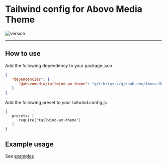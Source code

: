 # Tailwind config for Abovo Media Theme

![version](https://img.shields.io/badge/Version-1.3-brightgreen?style=flat)

---

## How to use

Add the following dependency to your package.json

```json
{
   "dependencies": {
      "@abovomedia/tailwind-am-theme": "git+https://github.com/Abovo-Media/tailwind-am-theme"
   }
}
```

Add the following preset to your tailwind.config.js

```
{
   presets: [
      require('tailwind-am-theme')
   ]
}
```

## Example usage
See [examples](https://abovo-media.github.io/tailwind-am-theme/examples/index.html)